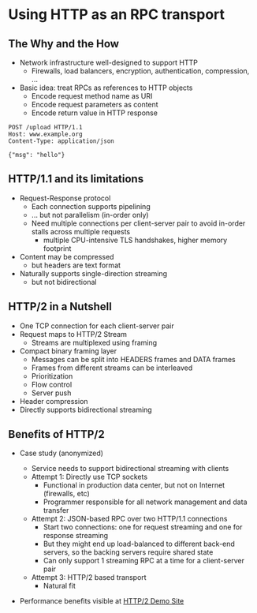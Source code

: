 # Using HTTP as an RPC transport

## The Why and the How

* Network infrastructure well-designed to support HTTP
  - Firewalls, load balancers, encryption, authentication, compression, ...
* Basic idea: treat RPCs as references to HTTP objects
  - Encode request method name as URI
  - Encode request parameters as content
  - Encode return value in HTTP response

```
POST /upload HTTP/1.1
Host: www.example.org
Content-Type: application/json

{"msg": "hello"}
```

## HTTP/1.1 and its limitations

* Request-Response protocol
  - Each connection supports pipelining
  - ... but not parallelism (in-order only)
  - Need multiple connections per client-server pair to avoid in-order stalls
    across multiple requests
    * multiple CPU-intensive TLS handshakes, higher memory footprint
* Content may be compressed
  - but headers are text format
* Naturally supports single-direction streaming
  - but not bidirectional

## HTTP/2 in a Nutshell

* One TCP connection for each client-server pair
* Request maps to HTTP/2 Stream
  - Streams are multiplexed using framing
* Compact binary framing layer
  - Messages can be split into HEADERS frames and DATA frames
  - Frames from different streams can be interleaved
  - Prioritization
  - Flow control
  - Server push
* Header compression
* Directly supports bidirectional streaming

## Benefits of HTTP/2

* Case study (anonymized)
  - Service needs to support bidirectional streaming with clients
  - Attempt 1: Directly use TCP sockets
    * Functional in production data center, but not on Internet (firewalls, etc)
    * Programmer responsible for all network management and data transfer
  - Attempt 2: JSON-based RPC over two HTTP/1.1 connections
    * Start two connections: one for request streaming and one for response streaming
    * But they might end up load-balanced to different back-end servers, so the backing servers require shared state
    * Can only support 1 streaming RPC at a time for a client-server pair
  - Attempt 3: HTTP/2 based transport
    * Natural fit

* Performance benefits visible at [HTTP/2 Demo Site](http://www.http2demo.io)
